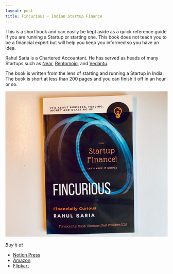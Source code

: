 ```yaml
---
layout: post
title: Fincurious - Indian Startup Finance
---
```


This is a short book and can easily be kept aside as a quick reference guide if you are running a Startup or starting one. This book does not teach you to be a financial expert but will help you keep you informed so you have an idea.

Rahul Saria is a Chartered Accountant. He has served as heads of many Startups such as
[Near](https://near.co/),
[Rentomojo](https://www.rentomojo.com/), and
[Vedantu](https://www.vedantu.com/).

The book is written from the lens of starting and running a Startup in India. The book is short at less than 200 pages and you can finish it off in an hour or so.

[![Fincurious)](/static/img/books/fincurious.jpg)](http://fincurious.com)

_Buy it at_

- [Notion Press](https://notionpress.com/read/fincurious)
- [Amazon](https://www.amazon.in/dp/1648999891)
- [Flipkart](https://www.flipkart.com/fincurious-startup-finance/p/itm111e8d3dac0b6)

